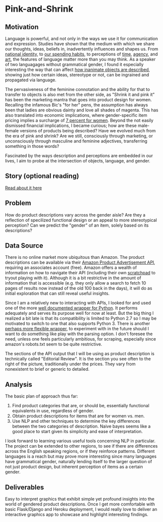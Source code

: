 # Pink-and-Shrink

## Motivation
Language is powerful, and not only in the ways we use it for communication and expression. Studies have shown that the medium with which we share our thoughts, ideas, beliefs in, inadvertently influences and shapes us. From [national identity](https://www.npr.org/sections/parallels/2017/09/29/554327011/for-catalonias-separatists-language-is-the-key-to-identity), to [our spending habits](http://www.anderson.ucla.edu/faculty/keith.chen/papers/LanguageWorkingPaper.pdf), to perceptions of [time](http://journals.sagepub.com/doi/abs/10.1177/0956797610386621), [agency](https://www.frontiersin.org/articles/10.3389/fpsyg.2010.00162/full), and [art](https://www.frontiersin.org/articles/10.3389/fpsyg.2010.00244/full), the features of language matter more than you may think. As a speaker of two languagages without grammatical gender, I found it especially interesting the way that can affect [how inanimate objects are described](https://web.stanford.edu/class/linguist156/Boroditsky_ea_2003.pdf), showing just how certain ideas, stereotype or not, can be ingrained and propagated via language.

The pervasiveness of the feminine connotation and the ability for that to transfer to objects is also met from the other side, as "Shrink it and pink it" has been the marketing mantra that goes into product design for women. Recalling the infamous Bic's "for her" pens, the assumption has always been that ladies are obvious dainty and love all shades of magenta. This has also translated into economic implications, where gender-specific item pricing implies a surcharge of [7 percent for women](https://www1.nyc.gov/site/dca/partners/gender-pricing-study.page). Beyond the not easily dismissed financial implications, I became curious; how are these male-female versions of products being described? Have we evolved much from the era of pink and shrink? Are we still, consciously through marketing, or unconsciously through masculine and feminine adjectives, transferring something in those words?

Fascinated by the ways description and perceptions are embedded in our lives, I aim to probe at the intersection of objects, language, and gender.

## Story (optional reading)
[Read about it here](https://github.com/cicilishuaili/Pink-and-Shrink/blob/master/Optional_Origin_Story.md)

## Problem
How do product descriptions vary across the gender aisle? Are they a reflection of specilized functional design or an appeal to more stereotypical perception? Can we predict the "gender" of an item, solely based on its descriptions?

## Data Source
There is no online market more ubiquitous than Amazon. The product descriptions can be available via their [Amazon Product Advertisement API](https://docs.aws.amazon.com/AWSECommerceService/latest/DG/Welcome.html), requiring an associates account (free). Amazon offers a wealth of information on how to navigate their API (including their own [scratchpad](https://webservices.amazon.com/scratchpad/index.html) to tryout playing with it). Although it is a bit restrictive in the amount of information that is accessible (e.g. they only allow a search to fetch 10 pages of results now instead of the old 100 back in the days), it will do as initial exploration that can still reveal useful insights. 

Since I am a relatively new to interacting with APIs, I looked for and used one of the more [well documented wrapper for Python](https://python-amazon-product-api.readthedocs.io/en/latest/index.html). It performs adequately and serves its purpose well for now at least. But the big thing I realized a bit late is that its compatibility is limited to Python 2.7 so I may be motivated to switch to one that also supports Python 3. There is another [perhaps more flexible wrapper](https://github.com/lionheart/bottlenose), to experiment with in the future should I want to do something like play with the parsing option. I don't foresee the need, unless one feels particularly ambitious, for scraping, especially since amazon's robots.txt seem to be quite restrictive.

The sections of the API output that I will be using as product description is technically called "Editorial Review". It is the section you see often to the right of the picture, traditionally under the prices. They vary from nonexistent to brief or generic to detailed.

## Analysis
The basic plan of approach thus far:

1. Find product categories that are, or should be, essentially functional equivalents in use, regardless of gender.
2. Obtain product descriptions for items that are for women vs. men.
2. Use NLP and other techniques to determine the key differences between the two categories of description. Naive bayes seems like a good place to start given its simplicity and ease of interpretation.

I look forward to learning various useful tools concerning NLP in particular. The project can be extended to other regions, to see if there are differences across the English speaking regions, or if they reinforce patterns. Different languages is a reach but may prove more interesting since many languages have grammatical gender, naturally lending itself to the larger question of not just product design, but inherent perception of items as a certain gender. 

## Deliverables

Easy to interpret graphics that exhibit simple yet profound insights into the world of gendered product descriptions. Once I get more comfortable with basic Flask/Django and Heroku deployment, I would really love to deliver an interactive graphics app to showcase and highlight interesting findings.
